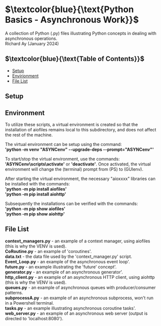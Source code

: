 # $`\textcolor{blue}{\text{Python Basics - Asynchronous Work}}`$
A collection of Python (.py) files illustrating Python concepts in dealing 
with asynchronous operations.  
Richard Ay (January 2024)

## $`\textcolor{blue}{\text{Table of Contents}}`$  
* [Setup](#setup)
* [Envirionment](#environment)
* [File List](#file-list)



## Setup
  

## Environment
To utilize these scripts, a virtual environment is created so that the installation of aiofiles remains
local to this subdirectory, and does not affect the rest of the machine.

The virtual environment can be setup using the command:  
**'python -m venv "ASYNCenv" --upgrade-deps --prompt="ASYNCenv"'**

To start/stop the virtual environment, use the commands: **'ASYNCenv\scripts\activate'** or **'deactivate'**. Once
activated, the virtual environment will change the (terminal) prompt from (PS) to (GUIenv).

After starting the virtual environment, the necessary "aioxxxx" libraries can be installed with the commands:  
**'python -m pip install aiofiles'**   
**'python -m pip install aiohttp'**  

Subsequently the installations can be verified with the commands:  
**'python -m pip show aiofiles'**   
**'python -m pip show aiohttp'**   


## File List
**context_managers.py** - an example of a context manager, using aiofiles (this is why the VENV is used).  
**CoRoutine.py** - an example of 'coroutines'.  
**data.txt** - the data file used by the 'context_manager.py' script.  
**Event_Loop.py** - an example of the asynchronous event loop'.  
**future.py** - an example illustrating the 'future' concept'.  
**generator.py** - an example of an asynchronous generator'.  
**http_client.py** - an example of an asynchronous HTTP client, using aiohttp (this is why the VENV is used).  
**queues.py** - an example of asynchronous queues with producer/consumer patterns.  
**subprocessA.py** - an example of an asynchronous subprocess, won't run in a Powershell terminal.  
**tasks.py** - an example illustrating asynchronous coroutine tasks'.  
**web_server.py** - an example of an asynchronous web server (output is directed to 'localhost:8080').  

 
 

